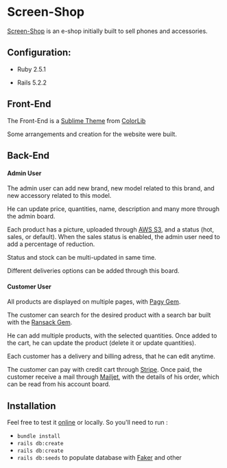 # Screen-Shop

[Screen-Shop](https://screen-shop.herokuapp.com/) is an e-shop initially built to sell phones and accessories.

## Configuration:

* Ruby 2.5.1

* Rails 5.2.2

## Front-End 
The Front-End is a [Sublime Theme](https://colorlib.com/wp/template/sublime/) from [ColorLib](https://colorlib.com/)

Some arrangements and creation for the website were built.

## Back-End

#### Admin User

The admin user can add new brand, new model related to this brand, and new accessory related to this model.

He can update price, quantities, name, description and many more through the admin board.

Each product has a picture, uploaded through [AWS S3](https://s3.console.aws.amazon.com/s3), and a status (hot, sales, or default). When the sales status is enabled, the admin user need to add a percentage of reduction.

Status and stock can be multi-updated in same time.

Different deliveries options can be added through this board.

#### Customer User

All products are displayed on multiple pages, with [Pagy Gem](https://github.com/ddnexus/pagy).

The customer can search for the desired product with a search bar built with the [Ransack Gem](https://github.com/activerecord-hackery/ransack).

He can add multiple products, with the selected quantities. Once added to the cart, he can update the product (delete it or update quantities).

Each customer has a delivery and billing adress, that he can edit anytime. 

The customer can pay with credit cart through [Stripe](https://stripe.com/fr).
Once paid, the customer receive a mail through [Mailjet](https://fr.mailjet.com/), with the details of his order, which can be read from his account board.

## Installation

Feel free to test it [online](https://screen-shop.herokuapp.com/) or locally.
So you'll need to run :

* ```bundle install```
* ```rails db:create```
* ```rails db:create```
* ```rails db:seeds``` to populate database with [Faker](https://github.com/faker-ruby/faker) and other



